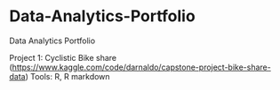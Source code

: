 # Data-Analytics-Portfolio
Data Analytics Portfolio

Project 1: Cyclistic Bike share (https://www.kaggle.com/code/darnaldo/capstone-project-bike-share-data)
Tools: R, R markdown

